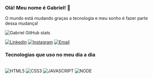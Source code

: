### Olá! Meu nome é Gabriel! 👋

O mundo está mudando graças a tecnologia e meu sonho é fazer parte dessa mudança!

![Gabriel GitHub stats](https://github-readme-stats.vercel.app/api?username=gabriel-augg&show_icons=true&theme=tokyonight)

[![Linkedin](https://img.shields.io/badge/LinkedIn-0077B5?style=for-the-badge&logo=linkedin&logoColor=white)](https://www.linkedin.com/in/gabriel-augg/)
[![Instagram](https://img.shields.io/badge/Instagram-E4405F?style=for-the-badge&logo=instagram&logoColor=white)](https://www.instagram.com/gabriel_augg/)
[![Email](https://img.shields.io/badge/Gmail-D14836?style=for-the-badge&logo=gmail&logoColor=white)](?)

### Tecnologias que uso no meu dia a dia

<div style="display: inline_block"><br>
    <img align="center" alt="HTML5" src="https://img.shields.io/badge/HTML5-E34F26?style=for-the-badge&logo=html5&logoColor=white"/>
    <img align="center" alt="CSS3" src="https://img.shields.io/badge/CSS3-1572B6?style=for-the-badge&logo=css3&logoColor=white"/>
    <img align="center" alt="JAVASCRIPT" src="https://img.shields.io/badge/JavaScript-F7DF1E?style=for-the-badge&logo=javascript&logoColor=black"/>
    <img align="center" alt="NODE" src="https://img.shields.io/badge/Node.js-43853D?style=for-the-badge&logo=node.js&logoColor=white"/>
</div>










